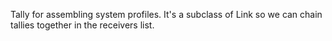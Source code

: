 Tally for assembling system profiles. It's a subclass of Link so we can chain tallies together in the receivers list.